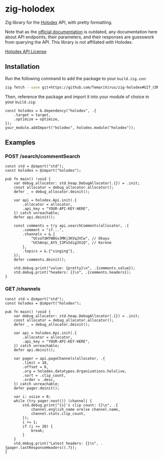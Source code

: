 # zig-holodex

Zig library for the [Holodex](https://holodex.net/) API, with pretty formatting.

Note that as the [official documentation](https://docs.holodex.net/) is outdated,
any documentation here about API endpoints, their parameters, and their responses
are guesswork from querying the API. This library is not affiliated with Holodex.

[Holodex API License](https://docs.holodex.net/#section/LICENSE)

## Installation

Run the following command to add the package to your `build.zig.zon`:

```sh
zig fetch --save git+https://github.com/TemariVirus/zig-holodex#GIT_COMMIT_HASH_OR_TAG
```

Then, reference the package and import it into your module of choice in your `build.zig`:

```zig
const holodex = b.dependency("holodex", .{
    .target = target,
    .optimize = optimize,
});
your_module.addImport("holodex", holodex.module("holodex"));
```

## Examples

### POST /search/commentSearch

```zig
const std = @import("std");
const holodex = @import("holodex");

pub fn main() !void {
    var debug_allocator: std.heap.DebugAllocator(.{}) = .init;
    const allocator = debug_allocator.allocator();
    defer _ = debug_allocator.deinit();

    var api = holodex.Api.init(.{
        .allocator = allocator,
        .api_key = "YOUR-API-KEY-HERE",
    }) catch unreachable;
    defer api.deinit();

    const comments = try api.searchComments(allocator, .{
        .comment = "if...",
        .channels = &.{
            "UCvaTdHTWBGv3MKj3KVqJVCw", // Okayu
            "UChAnqc_AY5_I3Px5dig3X1Q", // Korone
        },
        .topics = &.{"singing"},
    });
    defer comments.deinit();

    std.debug.print("value: {pretty}\n", .{comments.value});
    std.debug.print("headers: {}\n", .{comments.headers});
}
```

### GET /channels

```zig
const std = @import("std");
const holodex = @import("holodex");

pub fn main() !void {
    var debug_allocator: std.heap.DebugAllocator(.{}) = .init;
    const allocator = debug_allocator.allocator();
    defer _ = debug_allocator.deinit();

    var api = holodex.Api.init(.{
        .allocator = allocator,
        .api_key = "YOUR-API-KEY-HERE",
    }) catch unreachable;
    defer api.deinit();

    var pager = api.pageChannels(allocator, .{
        .limit = 10,
        .offset = 0,
        .org = holodex.datatypes.Organizations.hololive,
        .sort = .clip_count,
        .order = .desc,
    }) catch unreachable;
    defer pager.deinit();

    var i: usize = 0;
    while (try pager.next()) |channel| {
        std.debug.print("{s}'s clip count: {}\n", .{
            channel.english_name orelse channel.name,
            channel.stats.clip_count,
        });
        i += 1;
        if (i >= 20) {
            break;
        }
    }
    std.debug.print("Latest headers: {}\n", .{pager.lastResponseHeaders().?});
}
```

